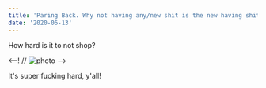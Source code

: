 ```yaml
---
title: 'Paring Back. Why not having any/new shit is the new having shit'
date: '2020-06-13'
---
```


How hard is it to not shop?

<--! // ![photo](post4photo1.png) -->

It's super fucking hard, y'all!
